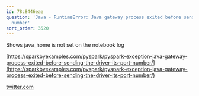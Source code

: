 ```yaml
---
id: 78c8446eae
question: 'Java - RuntimeError: Java gateway process exited before sending its port
  number'
sort_order: 3520
---
```


Shows java_home is not set on the notebook log

[https://sparkbyexamples.com/pyspark/pyspark-exception-java-gateway-process-exited-before-sending-the-driver-its-port-number/](https://sparkbyexamples.com/pyspark/pyspark-exception-java-gateway-process-exited-before-sending-the-driver-its-port-number/)

[twitter.com](https://twitter.com/drkrishnaanand/status/1765423415878463839)

